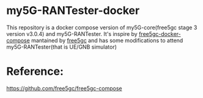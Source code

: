 # my5G-RANTester-docker
This repository is a docker compose version of my5G-core(free5gc stage 3 version v3.0.4) and my5G-RANTester. It's inspire by [free5gc-docker-compose](https://github.com/free5gc/free5gc-compose) mantained by [free5gc](https://github.com/free5gc) and has some modifications to attend my5G-RANTester(that is UE/GNB simulator)

# Reference:
https://github.com/free5gc/free5gc-compose
